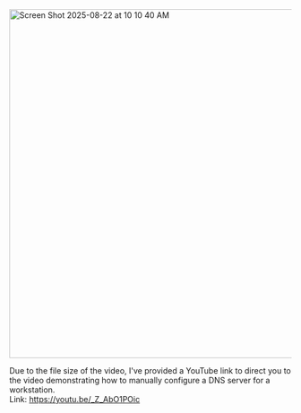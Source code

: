 <img width="1430" height="623" alt="Screen Shot 2025-08-22 at 10 10 40 AM" src="https://github.com/user-attachments/assets/bb409d9e-2b79-4c3a-9bbe-6729fde96fe0" />


Due to the file size of the video, I've provided a YouTube link to direct you to the video demonstrating how to manually configure a DNS server for a workstation.  
Link: https://youtu.be/_Z_AbO1POic
